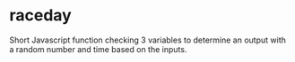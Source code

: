 # raceday
Short Javascript function checking 3 variables to determine an output with a random number and time based on the inputs.
